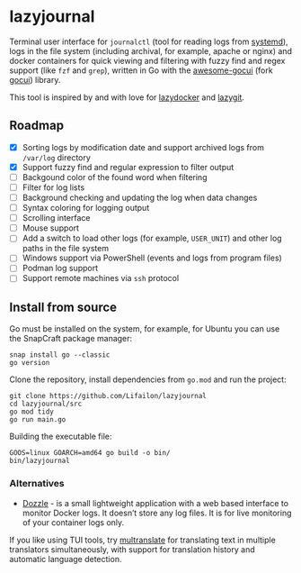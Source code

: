 # lazyjournal

<!--
```d
 /$$                                                            
| $$                                                            
| $$        /$$$$$$  /$$$$$$$$ /$$   /$$                        
| $$       |____  $$|____ /$$/| $$  | $$                        
| $$        /$$$$$$$   /$$$$/ | $$  | $$                        
| $$       /$$__  $$  /$$__/  | $$  | $$                        
| $$$$$$$$|  $$$$$$$ /$$$$$$$$|  $$$$$$$                        
|________/ \_______/|________/ \____  $$                        
                               /$$  | $$                        
                              |  $$$$$$/                        
                               \______/                         
    /$$$$$                                                   /$$
   |__  $$                                                  | $$
      | $$  /$$$$$$  /$$   /$$  /$$$$$$  /$$$$$$$   /$$$$$$ | $$
      | $$ /$$__  $$| $$  | $$ /$$__  $$| $$__  $$ |____  $$| $$
 /$$  | $$| $$  \ $$| $$  | $$| $$  \__/| $$  \ $$  /$$$$$$$| $$
| $$  | $$| $$  | $$| $$  | $$| $$      | $$  | $$ /$$__  $$| $$
|  $$$$$$/|  $$$$$$/|  $$$$$$/| $$      | $$  | $$|  $$$$$$$| $$
 \______/  \______/  \______/ |__/      |__/  |__/ \_______/|__/
```
-->

Terminal user interface for `journalctl` (tool for reading logs from [systemd](https://github.com/systemd/systemd)), logs in the file system (including archival, for example, apache or nginx) and docker containers for quick viewing and filtering with fuzzy find and regex support (like `fzf` and `grep`), written in Go with the [awesome-gocui](https://github.com/awesome-gocui/gocui) (fork [gocui](https://github.com/jroimartin/gocui)) library.

This tool is inspired by and with love for [lazydocker](https://github.com/jesseduffield/lazydocker) and [lazygit](https://github.com/jesseduffield/lazygit).

## Roadmap

- [X] Sorting logs by modification date and support archived logs from `/var/log` directory
- [X] Support fuzzy find and regular expression to filter output
- [ ] Backgound color of the found word when filtering
- [ ] Filter for log lists
- [ ] Background checking and updating the log when data changes
- [ ] Syntax coloring for logging output
- [ ] Scrolling interface
- [ ] Mouse support
- [ ] Add a switch to load other logs (for example, `USER_UNIT`) and other log paths in the file system
- [ ] Windows support via PowerShell (events and logs from program files)
- [ ] Podman log support
- [ ] Support remote machines via `ssh` protocol

## Install from source

Go must be installed on the system, for example, for Ubuntu you can use the SnapCraft package manager:

```shell
snap install go --classic
go version
```

Clone the repository, install dependencies from `go.mod` and run the project:

```shell
git clone https://github.com/Lifailon/lazyjournal
cd lazyjournal/src
go mod tidy
go run main.go
```

Building the executable file:

```shell
GOOS=linux GOARCH=amd64 go build -o bin/
bin/lazyjournal
```

### Alternatives

- [Dozzle](https://github.com/amir20/dozzle) - is a small lightweight application with a web based interface to monitor Docker logs. It doesn’t store any log files. It is for live monitoring of your container logs only.

If you like using TUI tools, try [multranslate](https://github.com/Lifailon/multranslate) for translating text in multiple translators simultaneously, with support for translation history and automatic language detection.